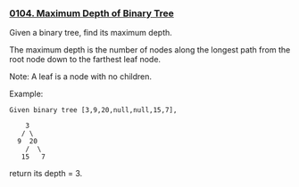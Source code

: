### [0104. Maximum Depth of Binary Tree](https://leetcode.com/problems/maximum-depth-of-binary-tree/)

Given a binary tree, find its maximum depth.

The maximum depth is the number of nodes along the longest path from the root node down to the farthest leaf node.

Note: A leaf is a node with no children.

Example:

    Given binary tree [3,9,20,null,null,15,7],

        3
       / \
      9  20
        /  \
       15   7
       
return its depth = 3.
